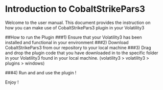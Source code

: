 # Introduction to CobaltStrikePars3
Welcome to the user manual. 
This document provides the instruction on how you can make use of CobaltStrikePars3 plugin in your Volatility3

##How to run the Plugin
###1) Ensure that your Volatility3 has been installed and functional in your environment
###2) Download CobaltStrikePars3 from our repository to your local machine
###3) Drag and drop the plugin code that you have downloaded in to the specific folder in your Volatility3 found in your local machine.
    (volatility3 > volatility3 > plugins > windows)

###4) Run and and use the plugin !

Enjoy !
